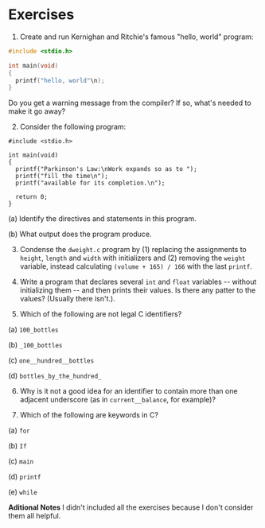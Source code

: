# Exercises
1. Create and run Kernighan and Ritchie's famous "hello, world" program:
```c
#include <stdio.h>

int main(void)
{
  printf("hello, world"\n);
}
```
Do you get a warning message from the compiler? If so, what's needed to make it go away?

2. Consider the following program:
```
#include <stdio.h>

int main(void)
{
  printf("Parkinson's Law:\nWork expands so as to ");
  printf("fill the time\n");
  printf("available for its completion.\n");

  return 0;
}
```
(a) Identify the directives and statements in this program.

(b) What output does the program produce.

3. Condense the `dweight.c` program by (1) replacing the assignments to `height`, `length` and `width` with initializers and (2) removing the `weight` variable, instead calculating `(volume + 165) / 166` with the last `printf`.

4. Write a program that declares several `int` and `float` variables -- without initializing them -- and then prints their values. Is there any patter to the values? (Usually there isn't.).

5. Which of the following are not legal C identifiers?

(a) `100_bottles`

(b) `_100_bottles`

(c) `one__hundred__bottles`

(d) `bottles_by_the_hundred_`

6. Why is it not a good idea for an identifier to contain more than one adjacent underscore (as in `current__balance`, for example)?

7. Which of the following are keywords in C?

(a) `for`

(b) `If`

(c) `main`

(d) `printf`

(e) `while`


**Aditional Notes**
I didn't included all the exercises because I don't consider them all helpful.
